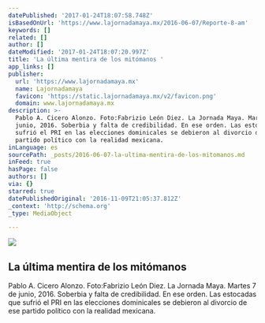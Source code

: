 ```yaml
---
datePublished: '2017-01-24T18:07:58.748Z'
isBasedOnUrl: 'https://www.lajornadamaya.mx/2016-06-07/Reporte-8-am'
keywords: []
related: []
author: []
dateModified: '2017-01-24T18:07:20.997Z'
title: 'La última mentira de los mitómanos '
app_links: []
publisher:
  url: 'https://www.lajornadamaya.mx'
  name: Lajornadamaya
  favicon: 'https://static.lajornadamaya.mx/v2/favicon.png'
  domain: www.lajornadamaya.mx
description: >-
  Pablo A. Cicero Alonzo. Foto:Fabrizio León Diez. La Jornada Maya. Martes 7 de
  junio, 2016. Soberbia y falta de credibilidad. En ese orden. Las estocadas que
  sufrió el PRI en las elecciones dominicales se debieron al divorcio de ese
  partido político con la realidad mexicana.
inLanguage: es
sourcePath: _posts/2016-06-07-la-ultima-mentira-de-los-mitomanos.md
inFeed: true
hasPage: false
authors: []
via: {}
starred: true
datePublishedOriginal: '2016-11-09T21:05:37.812Z'
_context: 'http://schema.org'
_type: MediaObject

---
```

<article style=""><img src="https://s3-us-west-2.amazonaws.com/the-grid-img/p/8b974b4437fedd04f42958f7947950353cb71368.jpg" /><h1>La última mentira de los mitómanos </h1><p>Pablo A. Cicero Alonzo. Foto:Fabrizio León Diez. La Jornada Maya. Martes 7 de junio, 2016. Soberbia y falta de credibilidad. En ese orden. Las estocadas que sufrió el PRI en las elecciones dominicales se debieron al divorcio de ese partido político con la realidad mexicana.</p></article>